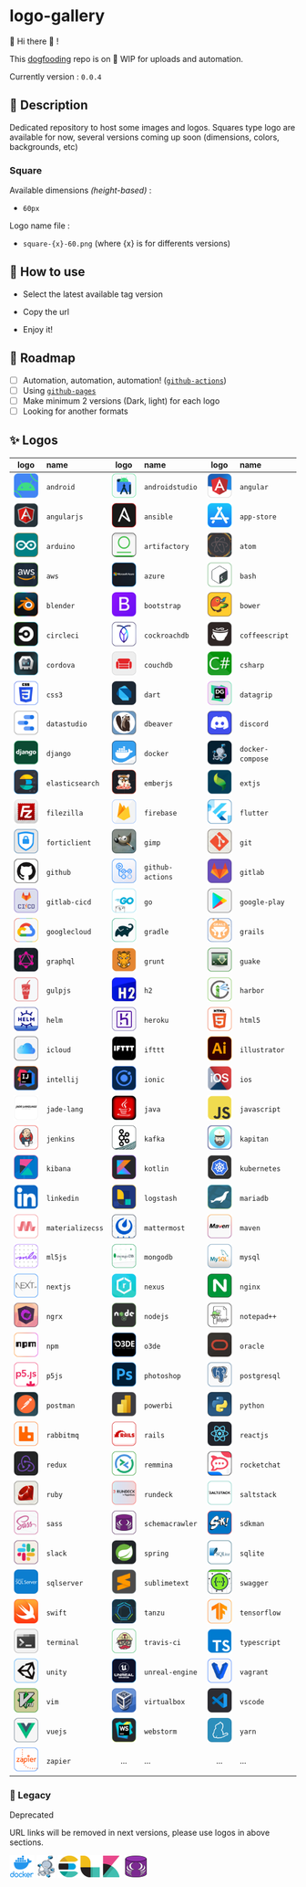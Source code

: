 # logo-gallery

:mega: Hi there :wave: ! 

This [dogfooding](https://en.wikipedia.org/wiki/Eating_your_own_dog_food) repo is on :construction: WIP for uploads and automation.

Currently version :  `0.0.4`

## :speech_balloon: Description

Dedicated repository to host some images and logos.
Squares type logo are available for now, several versions coming up soon (dimensions, colors, backgrounds, etc)

### Square

Available dimensions *(height-based)* :

* `60px`

Logo name file : 

* `square-{x}-60.png` (where {x} is for differents versions)

## :rocket: How to use

* Select the latest available tag version

* Copy the url

* Enjoy it!

## :newspaper: Roadmap

* [ ] Automation, automation, automation! ([`github-actions`](https://github.com/features/actions))
* [ ] Using [`github-pages`](https://pages.github.com/)
* [ ] Make minimum 2 versions (Dark, light) for each logo
* [ ] Looking for another formats

## :sparkles: Logos

|logo|name|logo|name|logo|name|
|:--:|:---|:--:|:---|:--:|:---|
|![android](./img/a/android/square-1-60.png "android")|`android`|![androidstudio](./img/a/androidstudio/square-1-60.png "androidstudio")|`androidstudio`|![angular](./img/a/angular/square-1-60.png "angular")|`angular`|![angular](./img/a/angular/square-1-60.png "angular")|`angular`|
|![angularjs](./img/a/angularjs/square-1-60.png "angularjs")|`angularjs`|![ansible](./img/a/ansible/square-1-60.png "ansible")|`ansible`|![app-store](./img/a/app-store/square-1-60.png "app-store")|`app-store`|![app-store](./img/a/app-store/square-1-60.png "app-store")|`app-store`|
|![arduino](./img/a/arduino/square-1-60.png "arduino")|`arduino`|![artifactory](./img/a/artifactory/square-1-60.png "artifactory")|`artifactory`|![atom](./img/a/atom/square-1-60.png "atom")|`atom`|![atom](./img/a/atom/square-1-60.png "atom")|`atom`|
|![aws](./img/a/aws/square-1-60.png "aws")|`aws`|![azure](./img/a/azure/square-1-60.png "azure")|`azure`|![bash](./img/b/bash/square-1-60.png "bash")|`bash`|![bash](./img/b/bash/square-1-60.png "bash")|`bash`|
|![blender](./img/b/blender/square-1-60.png "blender")|`blender`|![bootstrap](./img/b/bootstrap/square-1-60.png "bootstrap")|`bootstrap`|![bower](./img/b/bower/square-1-60.png "bower")|`bower`|![bower](./img/b/bower/square-1-60.png "bower")|`bower`|
|![circleci](./img/c/circleci/square-1-60.png "circleci")|`circleci`|![cockroachdb](./img/c/cockroachdb/square-1-60.png "cockroachdb")|`cockroachdb`|![coffeescript](./img/c/coffeescript/square-1-60.png "coffeescript")|`coffeescript`|![coffeescript](./img/c/coffeescript/square-1-60.png "coffeescript")|`coffeescript`|
|![cordova](./img/c/cordova/square-1-60.png "cordova")|`cordova`|![couchdb](./img/c/couchdb/square-1-60.png "couchdb")|`couchdb`|![csharp](./img/c/csharp/square-1-60.png "csharp")|`csharp`|![csharp](./img/c/csharp/square-1-60.png "csharp")|`csharp`|
|![css3](./img/c/css3/square-1-60.png "css3")|`css3`|![dart](./img/d/dart/square-1-60.png "dart")|`dart`|![datagrip](./img/d/datagrip/square-1-60.png "datagrip")|`datagrip`|![datagrip](./img/d/datagrip/square-1-60.png "datagrip")|`datagrip`|
|![datastudio](./img/d/datastudio/square-1-60.png "datastudio")|`datastudio`|![dbeaver](./img/d/dbeaver/square-1-60.png "dbeaver")|`dbeaver`|![discord](./img/d/discord/square-1-60.png "discord")|`discord`|![discord](./img/d/discord/square-1-60.png "discord")|`discord`|
|![django](./img/d/django/square-1-60.png "django")|`django`|![docker](./img/d/docker/square-1-60.png "docker")|`docker`|![docker-compose](./img/d/docker-compose/square-1-60.png "docker-compose")|`docker-compose`|![docker-compose](./img/d/docker-compose/square-1-60.png "docker-compose")|`docker-compose`|
|![elasticsearch](./img/e/elasticsearch/square-1-60.png "elasticsearch")|`elasticsearch`|![emberjs](./img/e/emberjs/square-1-60.png "emberjs")|`emberjs`|![extjs](./img/e/extjs/square-1-60.png "extjs")|`extjs`|![extjs](./img/e/extjs/square-1-60.png "extjs")|`extjs`|
|![filezilla](./img/f/filezilla/square-1-60.png "filezilla")|`filezilla`|![firebase](./img/f/firebase/square-1-60.png "firebase")|`firebase`|![flutter](./img/f/flutter/square-1-60.png "flutter")|`flutter`|![flutter](./img/f/flutter/square-1-60.png "flutter")|`flutter`|
|![forticlient](./img/f/forticlient/square-1-60.png "forticlient")|`forticlient`|![gimp](./img/g/gimp/square-1-60.png "gimp")|`gimp`|![git](./img/g/git/square-1-60.png "git")|`git`|![git](./img/g/git/square-1-60.png "git")|`git`|
|![github](./img/g/github/square-1-60.png "github")|`github`|![github-actions](./img/g/github-actions/square-1-60.png "github-actions")|`github-actions`|![gitlab](./img/g/gitlab/square-1-60.png "gitlab")|`gitlab`|![gitlab](./img/g/gitlab/square-1-60.png "gitlab")|`gitlab`|
|![gitlab-cicd](./img/g/gitlab-cicd/square-1-60.png "gitlab-cicd")|`gitlab-cicd`|![go](./img/g/go/square-1-60.png "go")|`go`|![google-play](./img/g/google-play/square-1-60.png "google-play")|`google-play`|![google-play](./img/g/google-play/square-1-60.png "google-play")|`google-play`|
|![googlecloud](./img/g/googlecloud/square-1-60.png "googlecloud")|`googlecloud`|![gradle](./img/g/gradle/square-1-60.png "gradle")|`gradle`|![grails](./img/g/grails/square-1-60.png "grails")|`grails`|![grails](./img/g/grails/square-1-60.png "grails")|`grails`|
|![graphql](./img/g/graphql/square-1-60.png "graphql")|`graphql`|![grunt](./img/g/grunt/square-1-60.png "grunt")|`grunt`|![guake](./img/g/guake/square-1-60.png "guake")|`guake`|![guake](./img/g/guake/square-1-60.png "guake")|`guake`|
|![gulpjs](./img/g/gulpjs/square-1-60.png "gulpjs")|`gulpjs`|![h2](./img/h/h2/square-1-60.png "h2")|`h2`|![harbor](./img/h/harbor/square-1-60.png "harbor")|`harbor`|![harbor](./img/h/harbor/square-1-60.png "harbor")|`harbor`|
|![helm](./img/h/helm/square-1-60.png "helm")|`helm`|![heroku](./img/h/heroku/square-1-60.png "heroku")|`heroku`|![html5](./img/h/html5/square-1-60.png "html5")|`html5`|![html5](./img/h/html5/square-1-60.png "html5")|`html5`|
|![icloud](./img/i/icloud/square-1-60.png "icloud")|`icloud`|![ifttt](./img/i/ifttt/square-1-60.png "ifttt")|`ifttt`|![illustrator](./img/i/illustrator/square-1-60.png "illustrator")|`illustrator`|![illustrator](./img/i/illustrator/square-1-60.png "illustrator")|`illustrator`|
|![intellij](./img/i/intellij/square-1-60.png "intellij")|`intellij`|![ionic](./img/i/ionic/square-1-60.png "ionic")|`ionic`|![ios](./img/i/ios/square-1-60.png "ios")|`ios`|![ios](./img/i/ios/square-1-60.png "ios")|`ios`|
|![jade-lang](./img/j/jade-lang/square-1-60.png "jade-lang")|`jade-lang`|![java](./img/j/java/square-1-60.png "java")|`java`|![javascript](./img/j/javascript/square-1-60.png "javascript")|`javascript`|![javascript](./img/j/javascript/square-1-60.png "javascript")|`javascript`|
|![jenkins](./img/j/jenkins/square-1-60.png "jenkins")|`jenkins`|![kafka](./img/k/kafka/square-1-60.png "kafka")|`kafka`|![kapitan](./img/k/kapitan/square-1-60.png "kapitan")|`kapitan`|![kapitan](./img/k/kapitan/square-1-60.png "kapitan")|`kapitan`|
|![kibana](./img/k/kibana/square-1-60.png "kibana")|`kibana`|![kotlin](./img/k/kotlin/square-1-60.png "kotlin")|`kotlin`|![kubernetes](./img/k/kubernetes/square-1-60.png "kubernetes")|`kubernetes`|![kubernetes](./img/k/kubernetes/square-1-60.png "kubernetes")|`kubernetes`|
|![linkedin](./img/l/linkedin/square-1-60.png "linkedin")|`linkedin`|![logstash](./img/l/logstash/square-1-60.png "logstash")|`logstash`|![mariadb](./img/m/mariadb/square-1-60.png "mariadb")|`mariadb`|![mariadb](./img/m/mariadb/square-1-60.png "mariadb")|`mariadb`|
|![materializecss](./img/m/materializecss/square-1-60.png "materializecss")|`materializecss`|![mattermost](./img/m/mattermost/square-1-60.png "mattermost")|`mattermost`|![maven](./img/m/maven/square-1-60.png "maven")|`maven`|![maven](./img/m/maven/square-1-60.png "maven")|`maven`|
|![ml5js](./img/m/ml5js/square-1-60.png "ml5js")|`ml5js`|![mongodb](./img/m/mongodb/square-1-60.png "mongodb")|`mongodb`|![mysql](./img/m/mysql/square-1-60.png "mysql")|`mysql`|![mysql](./img/m/mysql/square-1-60.png "mysql")|`mysql`|
|![nextjs](./img/n/nextjs/square-1-60.png "nextjs")|`nextjs`|![nexus](./img/n/nexus/square-1-60.png "nexus")|`nexus`|![nginx](./img/n/nginx/square-1-60.png "nginx")|`nginx`|![nginx](./img/n/nginx/square-1-60.png "nginx")|`nginx`|
|![ngrx](./img/n/ngrx/square-1-60.png "ngrx")|`ngrx`|![nodejs](./img/n/nodejs/square-1-60.png "nodejs")|`nodejs`|![notepad++](./img/n/notepad++/square-1-60.png "notepad++")|`notepad++`|![notepad++](./img/n/notepad++/square-1-60.png "notepad++")|`notepad++`|
|![npm](./img/n/npm/square-1-60.png "npm")|`npm`|![o3de](./img/o/o3de/square-1-60.png "o3de")|`o3de`|![oracle](./img/o/oracle/square-1-60.png "oracle")|`oracle`|![oracle](./img/o/oracle/square-1-60.png "oracle")|`oracle`|
|![p5js](./img/p/p5js/square-1-60.png "p5js")|`p5js`|![photoshop](./img/p/photoshop/square-1-60.png "photoshop")|`photoshop`|![postgresql](./img/p/postgresql/square-1-60.png "postgresql")|`postgresql`|![postgresql](./img/p/postgresql/square-1-60.png "postgresql")|`postgresql`|
|![postman](./img/p/postman/square-1-60.png "postman")|`postman`|![powerbi](./img/p/powerbi/square-1-60.png "powerbi")|`powerbi`|![python](./img/p/python/square-1-60.png "python")|`python`|![python](./img/p/python/square-1-60.png "python")|`python`|
|![rabbitmq](./img/r/rabbitmq/square-1-60.png "rabbitmq")|`rabbitmq`|![rails](./img/r/rails/square-1-60.png "rails")|`rails`|![reactjs](./img/r/reactjs/square-1-60.png "reactjs")|`reactjs`|![reactjs](./img/r/reactjs/square-1-60.png "reactjs")|`reactjs`|
|![redux](./img/r/redux/square-1-60.png "redux")|`redux`|![remmina](./img/r/remmina/square-1-60.png "remmina")|`remmina`|![rocketchat](./img/r/rocketchat/square-1-60.png "rocketchat")|`rocketchat`|![rocketchat](./img/r/rocketchat/square-1-60.png "rocketchat")|`rocketchat`|
|![ruby](./img/r/ruby/square-1-60.png "ruby")|`ruby`|![rundeck](./img/r/rundeck/square-1-60.png "rundeck")|`rundeck`|![saltstack](./img/s/saltstack/square-1-60.png "saltstack")|`saltstack`|![saltstack](./img/s/saltstack/square-1-60.png "saltstack")|`saltstack`|
|![sass](./img/s/sass/square-1-60.png "sass")|`sass`|![schemacrawler](./img/s/schemacrawler/square-1-60.png "schemacrawler")|`schemacrawler`|![sdkman](./img/s/sdkman/square-1-60.png "sdkman")|`sdkman`|![sdkman](./img/s/sdkman/square-1-60.png "sdkman")|`sdkman`|
|![slack](./img/s/slack/square-1-60.png "slack")|`slack`|![spring](./img/s/spring/square-1-60.png "spring")|`spring`|![sqlite](./img/s/sqlite/square-1-60.png "sqlite")|`sqlite`|![sqlite](./img/s/sqlite/square-1-60.png "sqlite")|`sqlite`|
|![sqlserver](./img/s/sqlserver/square-1-60.png "sqlserver")|`sqlserver`|![sublimetext](./img/s/sublimetext/square-1-60.png "sublimetext")|`sublimetext`|![swagger](./img/s/swagger/square-1-60.png "swagger")|`swagger`|![swagger](./img/s/swagger/square-1-60.png "swagger")|`swagger`|
|![swift](./img/s/swift/square-1-60.png "swift")|`swift`|![tanzu](./img/t/tanzu/square-1-60.png "tanzu")|`tanzu`|![tensorflow](./img/t/tensorflow/square-1-60.png "tensorflow")|`tensorflow`|![tensorflow](./img/t/tensorflow/square-1-60.png "tensorflow")|`tensorflow`|
|![terminal](./img/t/terminal/square-1-60.png "terminal")|`terminal`|![travis-ci](./img/t/travis-ci/square-1-60.png "travis-ci")|`travis-ci`|![typescript](./img/t/typescript/square-1-60.png "typescript")|`typescript`|![typescript](./img/t/typescript/square-1-60.png "typescript")|`typescript`|
|![unity](./img/u/unity/square-1-60.png "unity")|`unity`|![unreal-engine](./img/u/unreal-engine/square-1-60.png "unreal-engine")|`unreal-engine`|![vagrant](./img/v/vagrant/square-1-60.png "vagrant")|`vagrant`|![vagrant](./img/v/vagrant/square-1-60.png "vagrant")|`vagrant`|
|![vim](./img/v/vim/square-1-60.png "vim")|`vim`|![virtualbox](./img/v/virtualbox/square-1-60.png "virtualbox")|`virtualbox`|![vscode](./img/v/vscode/square-1-60.png "vscode")|`vscode`|![vscode](./img/v/vscode/square-1-60.png "vscode")|`vscode`|
|![vuejs](./img/v/vuejs/square-1-60.png "vuejs")|`vuejs`|![webstorm](./img/w/webstorm/square-1-60.png "webstorm")|`webstorm`|![yarn](./img/y/yarn/square-1-60.png "yarn")|`yarn`|![yarn](./img/y/yarn/square-1-60.png "yarn")|`yarn`|
|![zapier](./img/z/zapier/square-1-60.png "zapier")|`zapier`|...|...|...|...|

### :stop_sign: Legacy

Deprecated

URL links will be removed in next versions, please use logos in above sections.

![docker](img/docker/docker.png "docker")
![docker-compose](img/docker-compose/docker-compose.png "docker-compose")
![elk](img/elk/elk.png "elk")
![schemacrawler](img/schemacrawler/schemacrawler.png "elk")
